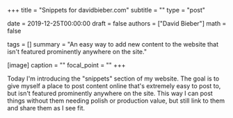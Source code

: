 +++
title = "Snippets for davidbieber.com"
subtitle = ""
type = "post"

date = 2019-12-25T00:00:00
draft = false
authors = ["David Bieber"]
math = false

tags = []
summary = "An easy way to add new content to the website that isn't featured prominently anywhere on the site."

[image]
  caption = ""
  focal_point = ""
+++

Today I'm introducing the "snippets" section of my website. The goal is to give myself a place to post content online that's extremely easy to post to, but isn't featured prominently anywhere on the site. This way I can post things without them needing polish or production value, but still link to them and share them as I see fit.
